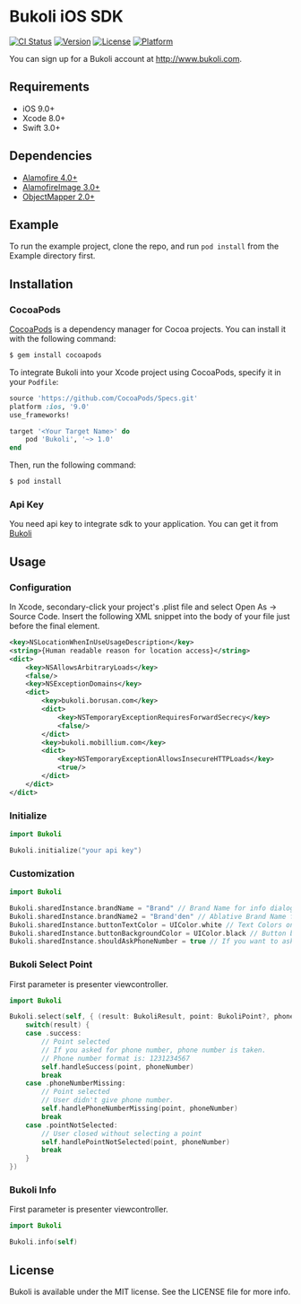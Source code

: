 # Bukoli iOS SDK

[![CI Status](http://img.shields.io/travis/bukoli/bukoli-ios.svg?style=flat)](https://travis-ci.org/bukoli/bukoli-ios)
[![Version](https://img.shields.io/cocoapods/v/Bukoli.svg?style=flat)](http://cocoapods.org/pods/Bukoli)
[![License](https://img.shields.io/cocoapods/l/Bukoli.svg?style=flat)](http://cocoapods.org/pods/Bukoli)
[![Platform](https://img.shields.io/cocoapods/p/Bukoli.svg?style=flat)](http://cocoapods.org/pods/Bukoli)

You can sign up for a Bukoli account at http://www.bukoli.com.

## Requirements

- iOS 9.0+
- Xcode 8.0+
- Swift 3.0+

## Dependencies

- [Alamofire 4.0+](https://github.com/Alamofire/Alamofire)
- [AlamofireImage 3.0+](https://github.com/Alamofire/AlamofireImage)
- [ObjectMapper 2.0+](https://github.com/Hearst-DD/ObjectMapper)

## Example

To run the example project, clone the repo, and run `pod install` from the Example directory first.

## Installation

### CocoaPods
[CocoaPods](http://cocoapods.org) is a dependency manager for Cocoa projects. You can install it with the following command:

```bash
$ gem install cocoapods
```

To integrate Bukoli into your Xcode project using CocoaPods, specify it in your `Podfile`:

```ruby
source 'https://github.com/CocoaPods/Specs.git'
platform :ios, '9.0'
use_frameworks!

target '<Your Target Name>' do
    pod 'Bukoli', '~> 1.0'
end
```

Then, run the following command:

```bash
$ pod install
```

### Api Key

You need api key to integrate sdk to your application. You can get it from [Bukoli](http://www.bukoli.com)

## Usage

### Configuration

In Xcode, secondary-click your project's .plist file and select Open As -> Source Code.
Insert the following XML snippet into the body of your file just before the final </dict> element.

```xml
<key>NSLocationWhenInUseUsageDescription</key>
<string>{Human readable reason for location access}</string>
<dict>
	<key>NSAllowsArbitraryLoads</key>
	<false/>
	<key>NSExceptionDomains</key>
    <dict>
        <key>bukoli.borusan.com</key>
        <dict>
            <key>NSTemporaryExceptionRequiresForwardSecrecy</key>
            <false/>
        </dict>
		<key>bukoli.mobillium.com</key>
		<dict>
			<key>NSTemporaryExceptionAllowsInsecureHTTPLoads</key>
			<true/>
        </dict>
    </dict>
</dict>
```

### Initialize

```swift
import Bukoli

Bukoli.initialize("your api key")
```

### Customization

```swift
import Bukoli

Bukoli.sharedInstance.brandName = "Brand" // Brand Name for info dialog
Bukoli.sharedInstance.brandName2 = "Brand'den" // Ablative Brand Name for info dialog
Bukoli.sharedInstance.buttonTextColor = UIColor.white // Text Colors on button
Bukoli.sharedInstance.buttonBackgroundColor = UIColor.black // Button background color
Bukoli.sharedInstance.shouldAskPhoneNumber = true // If you want to ask user phone number for Bukoli point
```

### Bukoli Select Point

First parameter is presenter viewcontroller.

```swift
import Bukoli

Bukoli.select(self, { (result: BukoliResult, point: BukoliPoint?, phoneNumber: String?) in
    switch(result) {
    case .success:
        // Point selected
        // If you asked for phone number, phone number is taken. 
        // Phone number format is: 1231234567
        self.handleSuccess(point, phoneNumber)
        break
    case .phoneNumberMissing:
        // Point selected
        // User didn't give phone number.
        self.handlePhoneNumberMissing(point, phoneNumber)
        break
    case .pointNotSelected:
        // User closed without selecting a point
        self.handlePointNotSelected(point, phoneNumber)
        break
    }
})
```

### Bukoli Info

First parameter is presenter viewcontroller.

```swift
import Bukoli

Bukoli.info(self)
```


## License

Bukoli is available under the MIT license. See the LICENSE file for more info.

